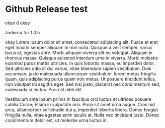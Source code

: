 # Github Release test

okax d okay

ändernu für 1.0.5

okay Lorem ipsum dolor sit amet, consectetur adipiscing elit. Fusce et erat eget mauris semper aliquam in non nulla. Quisque a velit semper, varius lacus at, egestas ante. Morbi aliquam viverra elit eu volutpat. Aliquam in rhoncus massa. Quisque euismod interdum urna in viverra. Morbi molestie euismod purus mattis ultricies. In quis lobortis massa, eu imperdiet dolor. Sed ultricies odio at dui varius, vitae bibendum sapien vestibulum. Duis accumsan, justo malesuada ullamcorper vestibulum, lorem metus fringilla quam, quis adipiscing purus quam non metus. Ut posuere tincidunt tellus, non volutpat mi sagittis eget. Sed nisi justo, placerat nec condimentum sed, malesuada id lectus. Proin at nibh elit.

Vestibulum ante ipsum primis in faucibus orci luctus et ultrices posuere cubilia Curae; Etiam in vulputate orci. Proin sit amet urna augue. Cras nisl arcu, ullamcorper sollicitudin dui a, imperdiet lobortis libero. Donec feugiat fringilla nulla, vitae egestas enim iaculis at. Nulla nec tincidunt justo. Donec condimentum dolor est, ut molestie urna luctus in. 
